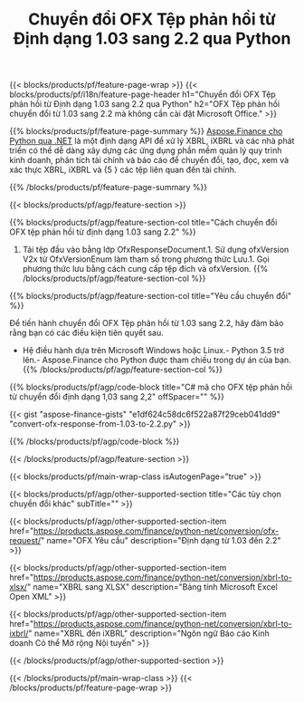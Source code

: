 ﻿---
title: Chuyển đổi OFX Tệp phản hồi từ Định dạng 1.03 sang 2.2 qua Python
description: Mã mẫu cho chuyển đổi OFX tệp yêu cầu từ 1,03 sang 2,2 Python. Sử dụng API mã mẫu cho yêu cầu chuyển đổi hàng loạt OFX trong các ứng dụng dựa trên Python. 
url: /vi/python-net/conversion/ofx-response/
family: finance
platformtag: python
feature: conversion
informat: OFX Response 1.03
outformat: OFX Response 2.2
otherformats: OFX Response
---
{{< blocks/products/pf/feature-page-wrap >}}
{{< blocks/products/pf/i18n/feature-page-header h1="Chuyển đổi OFX Tệp phản hồi từ Định dạng 1.03 sang 2.2 qua Python" h2="OFX Tệp phản hồi chuyển đổi từ 1.03 sang 2.2 mà không cần cài đặt Microsoft Office." >}}

{{% blocks/products/pf/feature-page-summary %}}
[Aspose.Finance cho Python qua .NET](https://products.aspose.com/finance/python-net/) là một định dạng API để xử lý XBRL, iXBRL và các nhà phát triển có thể dễ dàng xây dựng các ứng dụng phần mềm quản lý quy trình kinh doanh, phân tích tài chính và báo cáo để chuyển đổi, tạo, đọc, xem và xác thực XBRL, iXBRL và {5 } các tệp liên quan đến tài chính. 

{{% /blocks/products/pf/feature-page-summary %}}

{{< blocks/products/pf/agp/feature-section >}}

{{% blocks/products/pf/agp/feature-section-col title="Cách chuyển đổi OFX tệp phản hồi từ định dạng 1.03 sang 2.2" %}}
1. Tải tệp đầu vào bằng lớp OfxResponseDocument.1. Sử dụng ofxVersion V2x từ OfxVersionEnum làm tham số trong phương thức Lưu.1. Gọi phương thức lưu bằng cách cung cấp tệp đích và ofxVersion.
{{% /blocks/products/pf/agp/feature-section-col %}}

{{% blocks/products/pf/agp/feature-section-col title="Yêu cầu chuyển đổi" %}}

Để tiến hành chuyển đổi OFX Tệp phản hồi từ 1.03 sang 2.2, hãy đảm bảo rằng bạn có các điều kiện tiên quyết sau. 
- Hệ điều hành dựa trên Microsoft Windows hoặc Linux.- Python 3.5 trở lên.- Aspose.Finance cho Python được tham chiếu trong dự án của bạn.{{% /blocks/products/pf/agp/feature-section-col %}}

{{% blocks/products/pf/agp/code-block title="C# mã cho OFX tệp phản hồi từ chuyển đổi định dạng 1,03 sang 2,2" offSpacer="" %}}

{{< gist "aspose-finance-gists" "e1df624c58dc6f522a87f29ceb041dd9" "convert-ofx-response-from-1.03-to-2.2.py" >}}

{{% /blocks/products/pf/agp/code-block %}}

{{< /blocks/products/pf/agp/feature-section >}}

{{< blocks/products/pf/main-wrap-class isAutogenPage="true" >}}

{{< blocks/products/pf/agp/other-supported-section title="Các tùy chọn chuyển đổi khác" subTitle="" >}}

{{< blocks/products/pf/agp/other-supported-section-item href="https://products.aspose.com/finance/python-net/conversion/ofx-request/" name="OFX Yêu cầu" description="Định dạng từ 1.03 đến 2.2" >}}

{{< blocks/products/pf/agp/other-supported-section-item href="https://products.aspose.com/finance/python-net/conversion/xbrl-to-xlsx/" name="XBRL sang XLSX" description="Bảng tính Microsoft Excel Open XML" >}}

{{< blocks/products/pf/agp/other-supported-section-item href="https://products.aspose.com/finance/python-net/conversion/xbrl-to-ixbrl/" name="XBRL đến iXBRL" description="Ngôn ngữ Báo cáo Kinh doanh Có thể Mở rộng Nội tuyến" >}}

{{< /blocks/products/pf/agp/other-supported-section >}}

{{< /blocks/products/pf/main-wrap-class >}}
{{< /blocks/products/pf/feature-page-wrap >}}